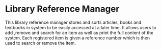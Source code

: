 # Library Reference Manager
This library reference manager stores and sorts articles, books and textbooks in system to be easily accessed at a later time. It allows users to add ,remove and search for an item as well as print the full content of the system. Each registered item is given a reference number which is then used to search or remove the item.
